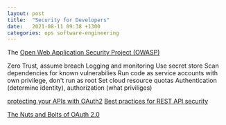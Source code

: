 ```yaml
---
layout: post
title:  "Security for Developers"
date:   2021-08-11 09:38 +1300
categories: ops software-engineering
---
```


The [Open Web Application Security Project (OWASP)][1]



Zero Trust, assume breach
Logging and monitoring
Use secret store
Scan dependencies for known vulnerabilies
Run code as service accounts with own privilege, don't run as root
Set cloud resource quotas
Authentication (determine identity), authorization (what priviliges)



[protecting your APIs with OAuth2][4]
[Best practices for REST API security][5]

[The Nuts and Bolts of OAuth 2.0][103]



[1]: https://owasp.org/
[2]: https://jacobian.org/2021/jul/8/appsec-pagnis/
[3]: https://docs.microsoft.com/en-us/azure/architecture/serverless-quest/functions-app-security
[4]: https://stackoverflow.blog/2022/04/11/the-complete-guide-to-protecting-your-apis-with-oauth2/
[5]: https://stackoverflow.blog/2021/10/06/best-practices-for-authentication-and-authorization-for-rest-apis/

[101]: https://oauth.net/specs/
[102]: https://oauth.net/videos/
[103]: https://www.udemy.com/course/oauth-2-simplified/
